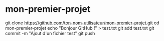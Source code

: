 # mon-premier-projet
git clone https://github.com/ton-nom-utilisateur/mon-premier-projet.git
cd mon-premier-projet
echo "Bonjour GitHub !" > test.txt
git add test.txt
git commit -m "Ajout d'un fichier test"
git push
